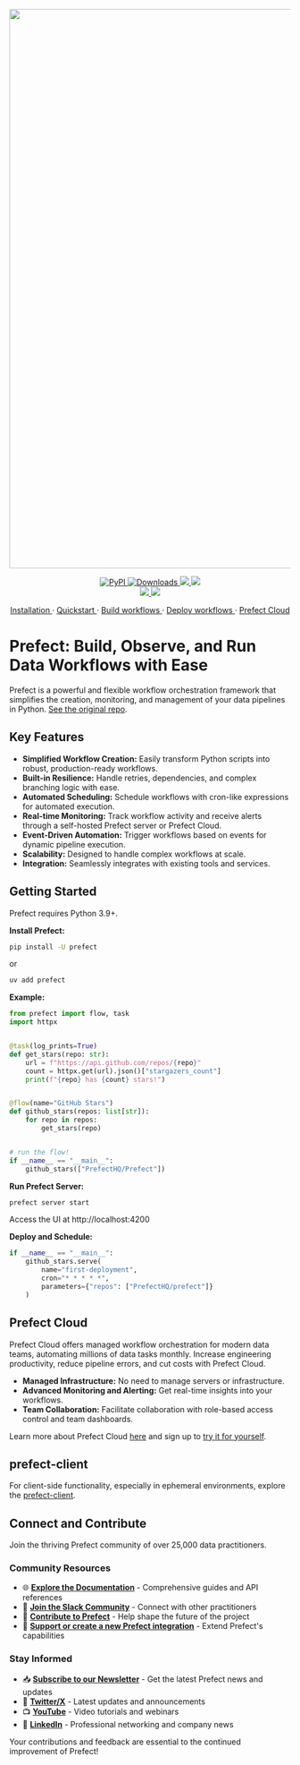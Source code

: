 <p align="center"><img src="https://github.com/PrefectHQ/prefect/assets/3407835/c654cbc6-63e8-4ada-a92a-efd2f8f24b85" width=1000></p>

<p align="center">
    <a href="https://pypi.org/project/prefect/" alt="PyPI version">
        <img alt="PyPI" src="https://img.shields.io/pypi/v/prefect?color=0052FF&labelColor=090422" />
    </a>
    <a href="https://pypi.org/project/prefect/" alt="PyPI downloads/month">
        <img alt="Downloads" src="https://img.shields.io/pypi/dm/prefect?color=0052FF&labelColor=090422" />
    </a>
    <a href="https://github.com/prefecthq/prefect/" alt="Stars">
        <img src="https://img.shields.io/github/stars/prefecthq/prefect?color=0052FF&labelColor=090422" />
    </a>
    <a href="https://github.com/prefecthq/prefect/pulse" alt="Activity">
        <img src="https://img.shields.io/github/commit-activity/m/prefecthq/prefect?color=0052FF&labelColor=090422" />
    </a>
    <br>
    <a href="https://prefect.io/slack" alt="Slack">
        <img src="https://img.shields.io/badge/slack-join_community-red.svg?color=0052FF&labelColor=090422&logo=slack" />
    </a>
    <a href="https://www.youtube.com/c/PrefectIO/" alt="YouTube">
        <img src="https://img.shields.io/badge/youtube-watch_videos-red.svg?color=0052FF&labelColor=090422&logo=youtube" />
    </a>
</p>


<p align="center">
    <a href="https://docs.prefect.io/v3/get-started/index?utm_source=oss&utm_medium=oss&utm_campaign=oss_gh_repo&utm_term=none&utm_content=none">
        Installation
    </a>
    ·
    <a href="https://docs.prefect.io/v3/get-started/quickstart?utm_source=oss&utm_medium=oss&utm_campaign=oss_gh_repo&utm_term=none&utm_content=none">
        Quickstart
    </a>
    ·
    <a href="https://docs.prefect.io/v3/how-to-guides/workflows/write-and-run?utm_source=oss&utm_medium=oss&utm_campaign=oss_gh_repo&utm_term=none&utm_content=none">
        Build workflows
    </a>
    ·
    <a href="https://docs.prefect.io/v3/concepts/deployments?utm_source=oss&utm_medium=oss&utm_campaign=oss_gh_repo&utm_term=none&utm_content=none">
        Deploy workflows
    </a>
    ·
    <a href="https://app.prefect.cloud/?utm_source=oss&utm_medium=oss&utm_campaign=oss_gh_repo&utm_term=none&utm_content=none">
        Prefect Cloud
    </a>
</p>


# Prefect: Build, Observe, and Run Data Workflows with Ease

Prefect is a powerful and flexible workflow orchestration framework that simplifies the creation, monitoring, and management of your data pipelines in Python.  [See the original repo](https://github.com/PrefectHQ/prefect).

## Key Features

*   **Simplified Workflow Creation:** Easily transform Python scripts into robust, production-ready workflows.
*   **Built-in Resilience:** Handle retries, dependencies, and complex branching logic with ease.
*   **Automated Scheduling:** Schedule workflows with cron-like expressions for automated execution.
*   **Real-time Monitoring:** Track workflow activity and receive alerts through a self-hosted Prefect server or Prefect Cloud.
*   **Event-Driven Automation:** Trigger workflows based on events for dynamic pipeline execution.
*   **Scalability:** Designed to handle complex workflows at scale.
*   **Integration:** Seamlessly integrates with existing tools and services.

## Getting Started

Prefect requires Python 3.9+.

**Install Prefect:**

```bash
pip install -U prefect
```

or

```bash
uv add prefect
```

**Example:**

```python
from prefect import flow, task
import httpx


@task(log_prints=True)
def get_stars(repo: str):
    url = f"https://api.github.com/repos/{repo}"
    count = httpx.get(url).json()["stargazers_count"]
    print(f"{repo} has {count} stars!")


@flow(name="GitHub Stars")
def github_stars(repos: list[str]):
    for repo in repos:
        get_stars(repo)


# run the flow!
if __name__ == "__main__":
    github_stars(["PrefectHQ/Prefect"])
```

**Run Prefect Server:**

```bash
prefect server start
```

Access the UI at http://localhost:4200

**Deploy and Schedule:**

```python
if __name__ == "__main__":
    github_stars.serve(
        name="first-deployment",
        cron="* * * * *",
        parameters={"repos": ["PrefectHQ/prefect"]}
    )
```

## Prefect Cloud

Prefect Cloud offers managed workflow orchestration for modern data teams, automating millions of data tasks monthly.  Increase engineering productivity, reduce pipeline errors, and cut costs with Prefect Cloud.

*   **Managed Infrastructure:** No need to manage servers or infrastructure.
*   **Advanced Monitoring and Alerting:** Get real-time insights into your workflows.
*   **Team Collaboration:**  Facilitate collaboration with role-based access control and team dashboards.

Learn more about Prefect Cloud [here](https://www.prefect.io/cloud-vs-oss?utm_source=oss&utm_medium=oss&utm_campaign=oss_gh_repo&utm_term=none&utm_content=none) and sign up to [try it for yourself](https://app.prefect.cloud?utm_source=oss&utm_medium=oss&utm_campaign=oss_gh_repo&utm_term=none&utm_content=none).

## prefect-client

For client-side functionality, especially in ephemeral environments, explore the [prefect-client](https://pypi.org/project/prefect-client/).

## Connect and Contribute

Join the thriving Prefect community of over 25,000 data practitioners.

### Community Resources

*   🌐 **[Explore the Documentation](https://docs.prefect.io)** - Comprehensive guides and API references
*   💬 **[Join the Slack Community](https://prefect.io/slack)** - Connect with other practitioners
*   🤝 **[Contribute to Prefect](https://docs.prefect.io/contribute/)** - Help shape the future of the project
*   🔌 **[Support or create a new Prefect integration](https://docs.prefect.io/contribute/contribute-integrations)** - Extend Prefect's capabilities

### Stay Informed

*   📥 **[Subscribe to our Newsletter](https://prefect.io/newsletter)** - Get the latest Prefect news and updates
*   📣 **[Twitter/X](https://x.com/PrefectIO)** - Latest updates and announcements
*   📺 **[YouTube](https://www.youtube.com/@PrefectIO)** - Video tutorials and webinars
*   📱 **[LinkedIn](https://www.linkedin.com/company/prefect)** - Professional networking and company news

Your contributions and feedback are essential to the continued improvement of Prefect!